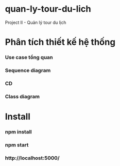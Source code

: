 # quan-ly-tour-du-lich
Project II - Quản lý tour du lịch
# Phân tích thiết kế hệ thống
### Use case tổng quan
### Sequence diagram
### CD
### Class diagram


# Install
### npm install
### npm start
### http://localhost:5000/
